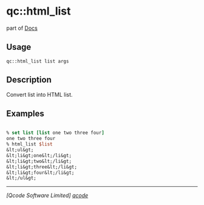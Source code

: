 qc::html_list
=============

part of [Docs](.)

Usage
-----
`qc::html_list list args`

Description
-----------
Convert list into HTML list.

Examples
--------
```tcl

% set list [list one two three four]
one two three four
% html_list $list
&lt;ul&gt;
&lt;li&gt;one&lt;/li&gt;
&lt;li&gt;two&lt;/li&gt;
&lt;li&gt;three&lt;/li&gt;
&lt;li&gt;four&lt;/li&gt;
&lt;/ul&gt;

```

----------------------------------
*[Qcode Software Limited] [qcode]*

[qcode]: http://www.qcode.co.uk "Qcode Software"